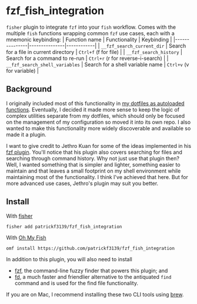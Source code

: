# fzf_fish_integration
`fisher` plugin to integrate `fzf` into your `fish` workflow. Comes with the multiple `fish` functions wrapping common `fzf` use cases, each with a mnemonic keybinding:
| Function name | Functionality | Keybinding |
|---------------|---------------|------------|
| `__fzf_search_current_dir` | Search for a file in current directory | `Ctrl+f` (f for file) |
| `__fzf_search_history` | Search for a command to re-run | `Ctrl+r` (r for reverse-i-search) |
| `__fzf_search_shell_variables` | Search for a shell variable name | `Ctrl+v` (v for variable) |

## Background
I originally included most of this functionality in [my dotfiles as autoloaded functions](https://github.com/patrickf3139/dotfiles/pull/11). Eventually, I decided it made more sense to keep the logic of complex utilities separate from my dotfiles, which should only be focused on the management of my configuration so moved it into its own repo. I also wanted to make this functionality more widely discoverable and available so made it a plugin.

I want to give credit to Jethro Kuan for some of the ideas implemented in his [fzf plugin](https://github.com/jethrokuan/fzf). You'll notice that his plugin also covers searching for files and searching through command history. Why not just use that plugin then? Well, I wanted something that is simpler and lighter, something easier to maintain and that leaves a small footprint on my shell environment while maintaining most of the functionality. I think I've achieved that here. But for more advanced use cases, Jethro's plugin may suit you better.

## Install
With [fisher](https://github.com/jorgebucaran/fisher)
```
fisher add patrickf3139/fzf_fish_integration
```

With [Oh My Fish](https://github.com/oh-my-fish/oh-my-fish)
```fish
omf install https://github.com/patrickf3139/fzf_fish_integration
```

In addition to this plugin, you will also need to install
- [fzf](https://github.com/junegunn/fzf), the command-line fuzzy finder that powers this plugin; and
- [fd](https://github.com/sharkdp/fd), a much faster and friendlier alternative to the antiquated `find` command and is used for the find file functionality.

If you are on Mac, I recommend installing these two CLI tools using [brew](https://brew.sh/).
